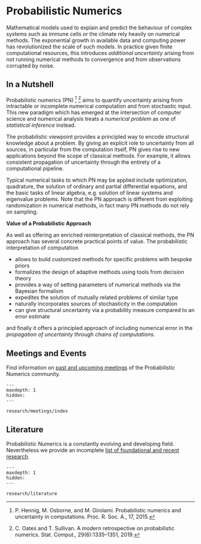 # Probabilistic Numerics

Mathematical models used to explain and predict the behaviour of complex systems such as immune cells or the climate
rely heavily on numerical methods. The exponential growth in available data and computing power has revolutionized the
scale of such models. In practice given finite computational resources, this introduces *additional uncertainty* arising
from not running numerical methods to convergence and from observations corrupted by noise.

## In a Nutshell

Probabilistic numerics (PN) [^Hennig2015] [^Oates2019] aims to quantify uncertainty arising from
intractable or incomplete numerical computation and from stochastic input. This new paradigm which has emerged at the
intersection of computer science and numerical analysis treats a *numerical problem* as one of *statistical inference*
instead.

The probabilistic viewpoint provides a principled way to encode structural knowledge about a problem. By giving an
explicit role to uncertainty from all sources, in particular from the computation itself, PN gives rise to new
applications beyond the scope of classical methods. For example, it allows consistent propagation of uncertainty
through the entirety of a computational pipeline.

Typical numerical tasks to which PN may be applied include optimization, quadrature, the solution of ordinary and
partial differential equations, and the basic tasks of linear algebra, e.g. solution of linear systems and eigenvalue
problems. Note that the PN approach is different from exploiting randomization in numerical methods, in fact many PN
methods do not rely on sampling.


**Value of a Probabilistic Approach**

As well as offering an enriched reinterpretation of classical methods, the PN approach has several concrete practical
points of value. The probabilistic interpretation of computation

- allows to build customized methods for specific problems with bespoke priors
- formalizes the design of adaptive methods using tools from decision theory
- provides a way of setting parameters of numerical methods via the Bayesian formalism
- expedites the solution of mutually related problems of similar type
- naturally incorporates sources of stochasticity in the computation
- can give structural uncertainty via a probability measure compared to an error estimate

and finally it offers a principled approach of including numerical error in the *propagation of uncertainty through chains of computations*.


[^Hennig2015]: P. Hennig, M. Osborne, and M. Girolami. Probabilistic numerics and uncertainty in computations. Proc. R. Soc. A., 17, 2015.
[^Oates2019]: C. Oates and T. Sullivan. A modern retrospective on probabilistic numerics. Stat. Comput., 29(6):1335–1351, 2019.


## Meetings and Events

Find information on [past and upcoming meetings](research/meetings/index) of the Probabilistic Numerics community.

```{toctree}
---
maxdepth: 1
hidden:
---

research/meetings/index
```

## Literature

Probabilistic Numerics is a constantly evolving and developing field. Nevertheless we provide an incomplete [list of foundational and recent research](research/literature).

```{toctree}
---
maxdepth: 1
hidden:
---

research/literature
```
